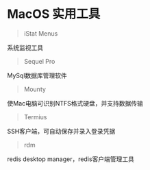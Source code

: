 # MacOS 实用工具

> iStat Menus

系统监视工具

> Sequel Pro

MySql数据库管理软件

> Mounty

使Mac电脑可识别NTFS格式硬盘，并支持数据传输

> Termius

SSH客户端，可自动保存并录入登录凭据

> rdm

redis desktop manager，redis客户端管理工具